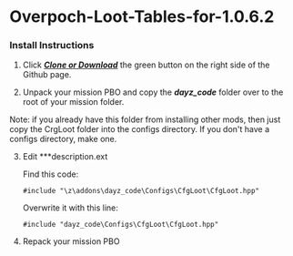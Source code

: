 # Overpoch-Loot-Tables-for-1.0.6.2

### Install Instructions

1. Click ***[Clone or Download](https://github.com/worldwidesorrow/Overpoch-Loot-Tables-for-1.0.6.2/archive/master.zip)*** the green button on the right side of the Github page.


2. Unpack your mission PBO and copy the ***dayz_code*** folder over to the root of your mission folder.

Note: if you already have this folder from installing other mods, then just copy the CrgLoot folder into the configs directory. If you don't have a configs directory, make one.

3. Edit ***description.ext

    Find this code:

      ```sqf
      #include "\z\addons\dayz_code\Configs\CfgLoot\CfgLoot.hpp"
      ```

      Overwrite it with this line:

      ```sqf
      #include "dayz_code\Configs\CfgLoot\CfgLoot.hpp"
      ```
      
4. Repack your mission PBO
